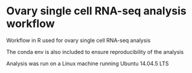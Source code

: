# Ovary single cell RNA-seq analysis workflow

Workflow in R used for ovary single cell RNA-seq analysis 

The conda env is also included to ensure reproducibility of the analysis

Analysis was run on a Linux machine running Ubuntu 14.04.5 LTS
